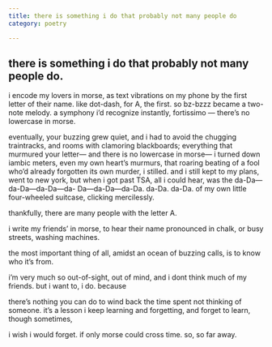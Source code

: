 ```yaml
---
title: there is something i do that probably not many people do
category: poetry

---
```


## there is something i do that probably not many people do.

i encode my lovers in morse,
as text vibrations on my phone
by the first letter of their name. 
like dot-dash, for A, the first. so 
bz-bzzz became a two-note melody. 
a symphony i’d recognize instantly, 
fortissimo — there’s no lowercase 
in morse.

eventually, your buzzing grew quiet, and
i had to avoid the chugging traintracks, 
and rooms with clamoring blackboards;
everything that murmured your letter—
and there is no lowercase in morse—
i turned down iambic meters, even
my own heart’s murmurs, that roaring 
beating of a fool who’d already forgotten 
its own murder, i stilled. and i still 
kept to my plans, went to new york,
but when i got past TSA, 
all i could hear,
was the da-Da—da-Da—da-Da—da-
Da—da-Da—da-Da. da-Da. da-Da. 
of my own little
four-wheeled suitcase,
clicking mercilessly. 

thankfully, there are many people with the letter A.

i write my friends’ in morse, to 
hear their name pronounced in chalk,
or busy streets, washing machines.

the most important thing of all,
amidst an ocean of buzzing calls,
is to know who it’s from.

i’m very much so out-of-sight, out of mind, and i dont think much of my friends. 
but i want to, i do. because 

there’s nothing you can do to wind back the time spent not thinking of someone. it’s a lesson i keep learning and forgetting, and forget to learn, though sometimes,

i wish i would forget.
if only morse could cross time.
so, so far away. 




